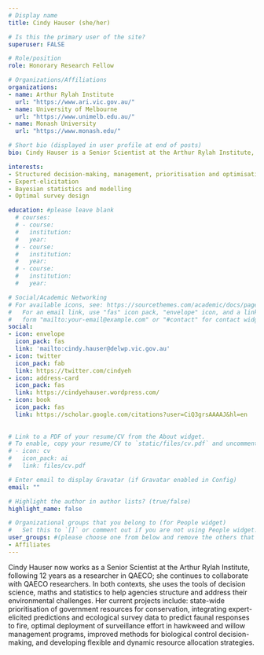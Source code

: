 ```yaml
---
# Display name
title: Cindy Hauser (she/her)

# Is this the primary user of the site?
superuser: FALSE

# Role/position
role: Honorary Research Fellow

# Organizations/Affiliations
organizations:
- name: Arthur Rylah Institute
  url: "https://www.ari.vic.gov.au/"
- name: University of Melbourne
  url: "https://www.unimelb.edu.au/"
- name: Monash University
  url: "https://www.monash.edu/"

# Short bio (displayed in user profile at end of posts)
bio: Cindy Hauser is a Senior Scientist at the Arthur Rylah Institute, where she specialises in ecological modelling. She uses the tools of decision science, maths and statistics to help agencies structure and address their environmental challenges, across all systems and taxa.

interests:
- Structured decision-making, management, prioritisation and optimisation
- Expert-elicitation
- Bayesian statistics and modelling
- Optimal survey design

education: #please leave blank
  # courses:
  # - course:
  #   institution:
  #   year:
  # - course:
  #   institution:
  #   year:
  # - course:
  #   institution:
  #   year:

# Social/Academic Networking
# For available icons, see: https://sourcethemes.com/academic/docs/page-builder/#icons
#   For an email link, use "fas" icon pack, "envelope" icon, and a link in the
#   form "mailto:your-email@example.com" or "#contact" for contact widget.
social:
- icon: envelope
  icon_pack: fas
  link: 'mailto:cindy.hauser@delwp.vic.gov.au'
- icon: twitter
  icon_pack: fab
  link: https://twitter.com/cindyeh
- icon: address-card
  icon_pack: fas
  link: https://cindyehauser.wordpress.com/
- icon: book
  icon_pack: fas
  link: https://scholar.google.com/citations?user=CiQ3grsAAAAJ&hl=en
    
  
# Link to a PDF of your resume/CV from the About widget.
# To enable, copy your resume/CV to `static/files/cv.pdf` and uncomment the lines below.
# - icon: cv
#   icon_pack: ai
#   link: files/cv.pdf

# Enter email to display Gravatar (if Gravatar enabled in Config)
email: ""

# Highlight the author in author lists? (true/false)
highlight_name: false

# Organizational groups that you belong to (for People widget)
#   Set this to `[]` or comment out if you are not using People widget.
user_groups: #(please choose one from below and remove the others that aren't needed)
- Affiliates
---
```



Cindy Hauser now works as a Senior Scientist at the Arthur Rylah Institute, following 12 years as a researcher in QAECO; she continues to collaborate with QAECO researchers. In both contexts, she uses the tools of decision science, maths and statistics to help agencies structure and address their environmental challenges. Her current projects include: state-wide prioritisation of government resources for conservation, integrating expert-elicited predictions and ecological survey data to predict faunal responses to fire, optimal deployment of surveillance effort in hawkweed and willow management programs, improved methods for biological control decision-making, and developing flexible and dynamic resource allocation strategies.
